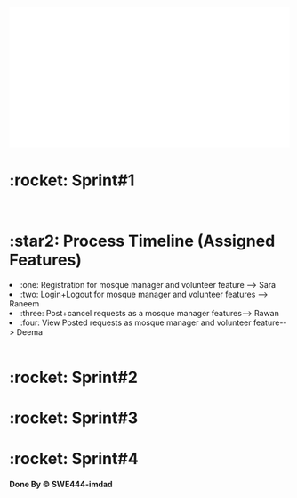 <br> <br>

<img src="./dash.svg" alt="" /> 


<h1>:rocket: Sprint#1</h1>
<br>
<h1> :star2: Process Timeline (Assigned Features)  </h1>
<li> :one:  Registration for mosque manager and volunteer feature --> Sara</li>
<li> :two: Login+Logout for mosque manager and volunteer features --> Raneem </li>
<li> :three: Post+cancel requests as a mosque manager features--> Rawan </li>
<li>:four: View Posted requests as mosque manager and volunteer feature--> Deema </li>
 <br> 
 
<h1>:rocket: Sprint#2</h1>
<h1>:rocket: Sprint#3</h1>
<h1>:rocket: Sprint#4</h1>

<h4>Done By &copy; SWE444-imdad<h4>
